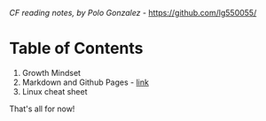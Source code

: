 *CF reading notes, by Polo Gonzalez* - <https://github.com/lg550055/>

# Table of Contents

1. Growth Mindset
2. Markdown and Github Pages - [link](markdown.md)
3. Linux cheat sheet

That's all for now!
